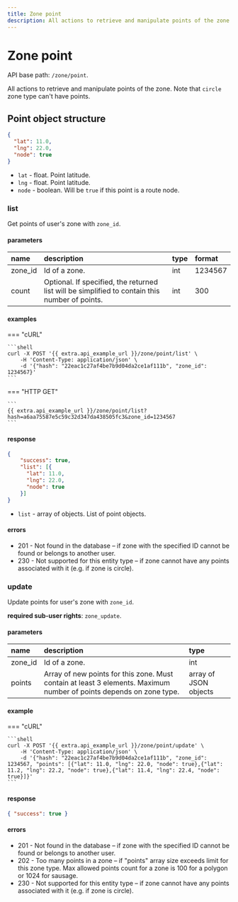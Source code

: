 ```yaml
---
title: Zone point
description: All actions to retrieve and manipulate points of the zone.
---
```


# Zone point

API base path: `/zone/point`.

All actions to retrieve and manipulate points of the zone. Note that `circle` zone type can't have points.

## Point object structure

```json
{
  "lat": 11.0,
  "lng": 22.0,
  "node": true
}
```

* `lat` - float. Point latitude.
* `lng` - float. Point latitude.
* `node` - boolean. Will be `true` if this point is a route node.

### list

Get points of user's zone with `zone_id`.

#### parameters

| name | description | type| format |
| :------ | :------ | :----- | :----- |
| zone_id | Id of a zone. | int | 1234567 |
| count | Optional. If specified, the returned list will be simplified to contain this number of points. | int | 300 |

#### examples

=== "cURL"

    ```shell
    curl -X POST '{{ extra.api_example_url }}/zone/point/list' \
        -H 'Content-Type: application/json' \ 
        -d '{"hash": "22eac1c27af4be7b9d04da2ce1af111b", "zone_id": 1234567}'
    ```

=== "HTTP GET"

    ```
    {{ extra.api_example_url }}/zone/point/list?hash=a6aa75587e5c59c32d347da438505fc3&zone_id=1234567
    ```

#### response

```json
{
    "success": true,
    "list": [{
      "lat": 11.0,
      "lng": 22.0,
      "node": true
    }]
}
```

* `list` - array of objects. List of point objects. 

#### errors

* 201 - Not found in the database – if zone with the specified ID cannot be found or belongs to another user.
* 230 - Not supported for this entity type – if zone cannot have any points associated with it (e.g. if zone is circle).

### update

Update points for user's zone with `zone_id`.

**required sub-user rights**: `zone_update`.

#### parameters

| name | description | type|
| :------ | :------ | :----- |
| zone_id | Id of a zone. | int |
| points | Array of new points for this zone. Must contain at least 3 elements. Maximum number of points depends on zone type. | array of JSON objects |

#### example

=== "cURL"

    ```shell
    curl -X POST '{{ extra.api_example_url }}/zone/point/update' \
        -H 'Content-Type: application/json' \ 
        -d '{"hash": "22eac1c27af4be7b9d04da2ce1af111b", "zone_id": 1234567, "points": [{"lat": 11.0, "lng": 22.0, "node": true},{"lat": 11.2, "lng": 22.2, "node": true},{"lat": 11.4, "lng": 22.4, "node": true}]}'
    ```

#### response

```json
{ "success": true }
```

#### errors

* 201 - Not found in the database – if zone with the specified ID cannot be found or belongs to another user.
* 202 - Too many points in a zone – if "points" array size exceeds limit for this zone type. Max allowed points count 
for a zone is 100 for a polygon or 1024 for sausage.
* 230 - Not supported for this entity type – if zone cannot have any points associated with it (e.g. if zone is circle).

